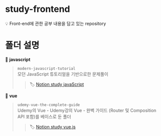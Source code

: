 # study-frontend

💡 Front-end에 관한 공부 내용을 담고 있는 repository

# 폴더 설명

📁 **javascript**

> `modern-javascript-tutorial`
<br> 모던 JavaScript 튜토리얼을 기반으로한 문제풀이
>> 🏷️ [Notion study javaScript](https://www.notion.so/javaScript-441c3fa2d11d475c87b3de9d1895c377)

📁 **vue**

> `udemy-vue-the-complete-guide`
<br> Udemy의 Vue - Udemy강의 Vue - 완벽 가이드 (Router 및 Composition API 포함)를 베이스로 둔 폴더
>> 🏷️ [Notion study vue.js](https://separate-chimpanzee-eab.notion.site/vue-js-976572170dee441f985644cf720b5536)
